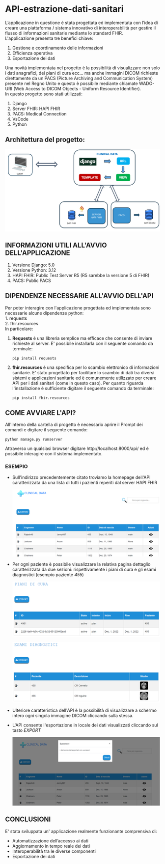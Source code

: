 # API-estrazione-dati-sanitari

L’applicazione in questione è stata progettata ed implementata con l’idea di creare una piattaforma / sistema innovativo di interoperabilità per gestire il flusso di informazioni sanitarie mediante lo standard FHIR.  
L'applicazione presenta tre benefici chiave:  
1. Gestione e coordinamento delle informazioni
2. Efficienza operativa  
3. Esportazione dei dati   

Una novità implementata nel progetto è la possibilità di visualizzare non solo i dati anagrafici, dei piani di cura ecc... ma anche immagini DICOM richieste direttamente da un PACS (Picture Archiving and Communication System) presente nel Regno Unito e questo è possibile mediante chiamate WADO-URI (Web Access to DICOM Objects - Uniform Resource Identifier).  
In questo progetto sono stati utilizzati:  
1. Django
2. Server FHIR: HAPI FHIR
3. PACS: Medical Connection 
4. VsCode
5. Python  

## Architettura del progetto:  


![](img-doc/architettura.png)

## INFORMAZIONI UTILI ALL'AVVIO DELL'APPLICAZIONE

1.  Versione Django: 5.0
2.  Versione Python: 3.12
3.  HAPI FHIR: Public Test Server R5 (R5 sarebbe la versione 5 di FHIR)
4.  PACS: Public PACS    

## DIPENDENZE NECESSARIE ALL'AVVIO DELL'API
Per poter interagire con l'applicazione progettata ed implementata sono necessarie alcune dipendenze python:  
      1. requests  
      2. fhir.resources  
In particolare:  
1. **Requests** è una libreria semplice ma efficace che consente di inviare richieste al server. E' possibile installarla con il seguente comando da terminale:  

       pip install requests  

2. **fhir.resources** è una specifica per lo scambio elettronico di informazioni sanitarie. E' stato progettato per facilitare lo scambio di dati tra diversi sistemi e applicazioni sanitarie ed è comunemente utilizzato per creare API per i dati sanitari (come in questo caso). Per quanto riguarda l'installazione è sufficiente digitare il seguente comando da terminale:

       pip install fhir.resources




## COME AVVIARE L'API?  
All'interno della cartella di progetto è necessario aprire il Prompt dei comandi e digitare il seguente comando:    

    python manage.py runserver

Attraverso un qualsiasi browser digitare http://localhost:8000/api/ ed è possibile interagire con il sistema implementato.

### ESEMPIO  
* Sull'indirizzo precedentemente citato troviamo la homepage dell'API caratterizzata da una lista di tutti i pazienti reperiti dal server HAPI FHIR    

  ![](img-doc/homepage.png)  



* Per ogni paziente è possibile visualizzare la relativa pagina dettaglio caratterizzata da due sezioni: rispettivamente i piani di cura e gli esami diagnostici (esempio paziente *455*) 

  ![](img-doc/DettA.png)

  ![](img-doc/DettB.png)  

* Ulteriore caratteristica dell'API è la possibilità di visualizzare a schermo intero ogni singola immagine DICOM cliccando sulla stessa. 

* L'API consente l'esportazione in locale dei dati visualizzati cliccando sul tasto *EXPORT*  

  ![](img-doc/Export.png)  

## CONCLUSIONI
E' stata sviluppata un' applicazione realmente funzionante comprensiva di:  
* Automatizzazione dell’accesso ai dati  
* Aggiornamento in tempo reale dei dati
* Interoperabilità tra le diverse componenti
* Esportazione dei dati 




